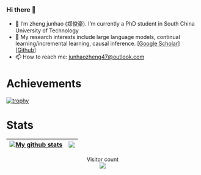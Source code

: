### Hi there 👋

<!--
**zzz47zzz/zzz47zzz** is a ✨ _special_ ✨ repository because its `README.md` (this file) appears on your GitHub profile.
-->

- 🔭 I’m zheng junhao (郑俊豪). I’m currently a PhD student in South China University of Technology
- 🤔 My research interests include large language models, continual learning/incremental learning, causal inference. [[Google Scholar](https://scholar.google.com/citations?user=eyh-5tkAAAAJ&hl=zh-CN)][[Github](https://github.com/zzz47zzz)] 
- 📫 How to reach me: junhaozheng47@outlook.com

<!--
- 👯 I’m looking to collaborate on ...
- 🌱 I’m looking for help with ...
- 💬 Ask me about ...
- 😄 Pronouns: ...
- ⚡ Fun fact: ...

[![Anurag's GitHub stats](https://github-readme-stats.vercel.app/api?username=zzz47zzz)](https://github.com/anuraghazra/github-readme-stats)
-->


# Achievements
[![trophy](https://github-profile-trophy.vercel.app/?username=zzz47zzz&theme=radical)](https://github.com/zzz47zzz/github-profile-trophy)

# Stats
| <a href="https://github.com/anuraghazra/github-readme-stats"><img align="center" src="https://github-readme-stats-sigma-five.vercel.app/api?username=zzz47zzz&show_icons=true&include_all_commits=true&theme=radical&hide_border=true" alt="My github stats" /></a> | <a href="https://github.com/anuraghazra/github-readme-stats"><img align="center" src="https://github-readme-stats-sigma-five.vercel.app/api/top-langs/?username=zzz47zzz&layout=compact&theme=radical&hide_border=true" /></a> |
| ------------- | ------------- |

<p align="center"> 
  Visitor count<br>
  <img src="https://profile-counter.glitch.me/zzz47zzz/count.svg" />
</p>
